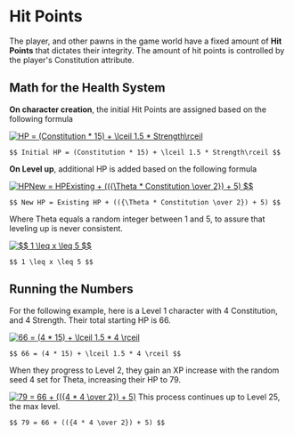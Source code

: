 # Hit Points

The player, and other pawns in the game world have a fixed amount of **Hit Points** that dictates their integrity. The amount of hit points is controlled by the player's Constitution attribute.

## Math for the Health System

**On character creation**, the initial Hit Points are assigned based on the following formula

<a href="https://www.codecogs.com/eqnedit.php?latex=HP&space;=&space;(Constitution&space;*&space;15)&space;&plus;&space;\lceil&space;1.5&space;*&space;Strength\rceil" target="_blank"><img src="https://latex.codecogs.com/gif.latex?HP&space;=&space;(Constitution&space;*&space;15)&space;&plus;&space;\lceil&space;1.5&space;*&space;Strength\rceil" title="HP = (Constitution * 15) + \lceil 1.5 * Strength\rceil" /></a>

```katex
$$ Initial HP = (Constitution * 15) + \lceil 1.5 * Strength\rceil $$
```

**On Level up**, additional HP is added based on the following formula

<a href="https://www.codecogs.com/eqnedit.php?latex=HPNew&space;=&space;HPExisting&space;&plus;&space;(({\Theta&space;*&space;Constitution&space;\over&space;2})&space;&plus;&space;5)&space;$$" target="_blank"><img src="https://latex.codecogs.com/gif.latex?HPNew&space;=&space;HPExisting&space;&plus;&space;(({\Theta&space;*&space;Constitution&space;\over&space;2})&space;&plus;&space;5)&space;$$" title="HPNew = HPExisting + (({\Theta * Constitution \over 2}) + 5) $$" /></a>

```katex
$$ New HP = Existing HP + (({\Theta * Constitution \over 2}) + 5) $$
```

Where Theta equals a random integer between 1 and 5, to assure that leveling up is never consistent.

<a href="https://www.codecogs.com/eqnedit.php?latex=$$&space;1&space;\leq&space;x&space;\leq&space;5&space;$$" target="_blank"><img src="https://latex.codecogs.com/gif.latex?$$&space;1&space;\leq&space;x&space;\leq&space;5&space;$$" title="$$ 1 \leq x \leq 5 $$" /></a>

```katex
$$ 1 \leq x \leq 5 $$
```

## Running the Numbers

For the following example, here is a Level 1 character with 4 Constitution, and 4 Strength. Their total starting HP is 66.

<a href="https://www.codecogs.com/eqnedit.php?latex=66&space;=&space;(4&space;*&space;15)&space;&plus;&space;\lceil&space;1.5&space;*&space;4&space;\rceil" target="_blank"><img src="https://latex.codecogs.com/gif.latex?66&space;=&space;(4&space;*&space;15)&space;&plus;&space;\lceil&space;1.5&space;*&space;4&space;\rceil" title="66 = (4 * 15) + \lceil 1.5 * 4 \rceil" /></a>

```katex
$$ 66 = (4 * 15) + \lceil 1.5 * 4 \rceil $$
```

When they progress to Level 2, they gain an XP increase with the random seed 4 set for Theta, increasing their HP to 79.

<a href="https://www.codecogs.com/eqnedit.php?latex=79&space;=&space;66&space;&plus;&space;(({4&space;*&space;4&space;\over&space;2})&space;&plus;&space;5)" target="_blank"><img src="https://latex.codecogs.com/gif.latex?79&space;=&space;66&space;&plus;&space;(({4&space;*&space;4&space;\over&space;2})&space;&plus;&space;5)" title="79 = 66 + (({4 * 4 \over 2}) + 5)" /></a>
This process continues up to Level 25, the max level.

```katex
$$ 79 = 66 + (({4 * 4 \over 2}) + 5) $$
```
